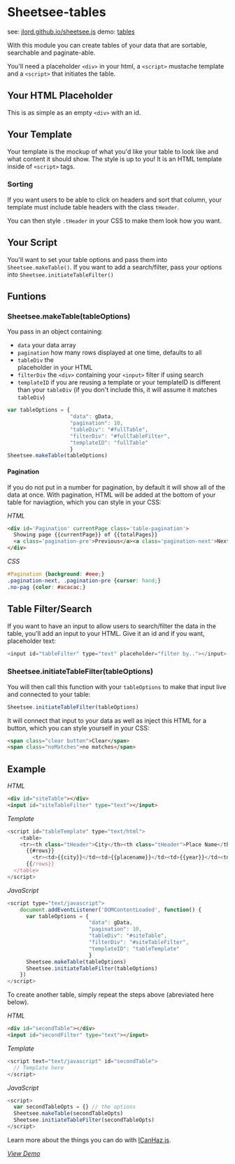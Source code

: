 # Sheetsee-tables

see: [jlord.github.io/sheetsee.js](http://jlord.github.io/sheetsee.js)
demo: [tables](http://jlord.github.io/sheetsee.js/demos/demo-table.html)

With this module you can create tables of your data that are sortable, searchable and paginate-able.

You'll need a placeholder `<div>` in your html, a `<script>` mustache template and a `<script>` that initiates the table.

## Your HTML Placeholder

This is as simple as an empty `<div>` with an id.

## Your Template

Your template is the mockup of what you'd like your table to look like and what content it should show. The style is up to you! It is an HTML template inside of `<script>` tags.

### Sorting

If you want users to be able to click on headers and sort that column, your template must include table headers with the class `tHeader`.

You can then style `.tHeader` in your CSS to make them look how you want.

## Your Script

You'll want to set your table options and pass them into `Sheetsee.makeTable()`. If you want to add a search/filter, pass your options into `Sheetsee.initiateTableFilter()`

## Funtions

### Sheetsee.makeTable(tableOptions)

You pass in an object containing:

- `data` your data array
- `pagination` how many rows displayed at one time, defaults to all
- `tableDiv` the <div> placeholder in your HTML
- `filterDiv` the `<div>` containing your `<input>` filter if using search
- `templateID` if you are reusing a template or your templateID is different than your `tableDiv` (if you don't include this, it will assume it matches `tableDiv`)

```javascript
var tableOptions = {
                    "data": gData,
                    "pagination": 10,
                    "tableDiv": "#fullTable",
                    "filterDiv": "#fullTableFilter",
                    "templateID": "fullTable"
                    }
Sheetsee.makeTable(tableOptions)
```

#### Pagination

If you do not put in a number for pagination, by default it will show all of the data at once. With pagination, HTML will be added at the bottom of your table for naviagtion, which you can style in your CSS:

_HTML_

```HTML
<div id='Pagination' currentPage class='table-pagination'>
  Showing page {{currentPage}} of {{totalPages}}
  <a class='pagination-pre'>Previous</a><a class='pagination-next'>Next</a>
</div>
```

_CSS_

```CSS
#Pagination {background: #eee;}
.pagination-next, .pagination-pre {cursor: hand;}
.no-pag {color: #acacac;}
```

## Table Filter/Search

If you want to have an input to allow users to search/filter the data in the table, you'll add an input to your HTML. Give it an id and if you want, placeholder text:

```javascript
<input id="tableFilter" type="text" placeholder="filter by.."></input>
```

### Sheetsee.initiateTableFilter(tableOptions)

You will then call this function with your `tableOptions` to make that input live and connected to your table:

```javascript
Sheetsee.initiateTableFilter(tableOptions)
```

It will connect that input to your data as well as inject this HTML for a button, which you can style yourself in your CSS:


```HTML
<span class="clear button">Clear</span>
<span class="noMatches">no matches</span>
```

## Example

_HTML_

```HTML
<div id="siteTable"></div>
<input id="siteTableFilter" type="text"></input>
```

_Template_

```JavaScript
<script id="tableTemplate" type="text/html">
    <table>
    <tr><th class="tHeader">City</th><th class="tHeader">Place Name</th><th class="tHeader">Year</th><th class="tHeader">Image</th></tr>
      {{#rows}}
        <tr><td>{{city}}</td><td>{{placename}}</td><td>{{year}}</td><td>{{image}}</td></tr>
      {{/rows}}
  </table>
</script>
```

_JavaScript_

```javascript
<script type="text/javascript">
    document.addEventListener('DOMContentLoaded', function() {
      var tableOptions = {
                          "data": gData,
                          "pagination": 10,
                          "tableDiv": "#siteTable",
                          "filterDiv": "#siteTableFilter",
                          "templateID": "tableTemplate"
                          }
      Sheetsee.makeTable(tableOptions)
      Sheetsee.initiateTableFilter(tableOptions)
    })
</script>
```

To create another table, simply repeat the steps above (abreviated here below).

_HTML_
```HTML
<div id="secondTable"></div>
<input id="secondFilter" type="text"></input>
```
_Template_

```JavaScript
<script text="text/javascript" id="secondTable">
  // Template here
</script>
```

_JavaScript_

```JavaScript
<script>
  var secondTableOpts = {} // the options
  Sheetsee.makeTable(secondTableOpts)
  Sheetsee.initiateTableFilter(secondTableOpts)
</script>
```

Learn more about the things you can do with [ICanHaz.js](http://icanhazjs.com).

_[View Demo](/demos/demo-table.html)_
